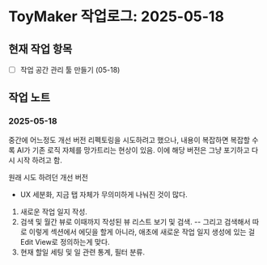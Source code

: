 # ToyMaker 작업로그: 2025-05-18

## 현재 작업 항목

- [ ] 작업 공간 관리 툴 만들기 (05-18)

## 작업 노트

### 2025-05-18

중간에 어느정도 개선 버전 리펙토링을 시도하려고 했으나, 내용이 복잡하면 복잡할 수록 AI가 기존 로직 자체를 망가트리는 현상이 있음. 이에 해당 버전은 그냥 포기하고 다시 시작 하려고 함.

원래 시도 하려던 개선 버전

- UX 세분화, 지금 탭 자체가 무의미하게 나눠진 것이 많다. 
1) 새로운 작업 일지 작성. 
2) 검색 및 월간 뷰로 이때까지 작성된 뷰 리스트 보기 및 검색. 
-- 그리고 검색해서 따로 이렇게 섹션에서 에딧을 할게 아니라, 애초에 새로운 작업 일지 생성에 있는 걸 Edit View로 정의하는게 맞다. 
3) 현재 할일 세팅 및 일 관련 통계, 필터 분류.